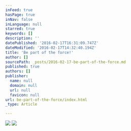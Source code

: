 ```yaml
---
inFeed: true
hasPage: true
inNav: false
inLanguage: null
starred: true
keywords: []
description: ''
datePublished: '2016-02-17T16:31:09.747Z'
dateModified: '2016-02-17T14:32:40.194Z'
title: 'Be part of the force!'
author: []
sourcePath: _posts/2016-02-17-be-part-of-the-force.md
published: true
authors: []
publisher:
  name: null
  domain: null
  url: null
  favicon: null
url: be-part-of-the-force/index.html
_type: Article

---
```

![](https://s3-us-west-2.amazonaws.com/the-grid-img/p/2f3434e01887eab634bc0c27eed5d125635888ae.jpg)
![](https://s3-us-west-2.amazonaws.com/the-grid-img/p/206505a02a9d754987d0de1596065862f30b65ba.jpg)